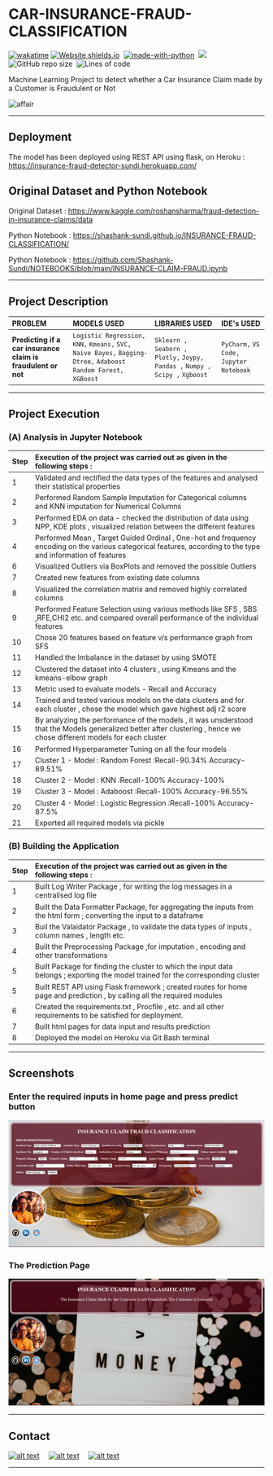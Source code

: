 # CAR-INSURANCE-FRAUD-CLASSIFICATION

[![wakatime](https://wakatime.com/badge/user/8f2e3b3a-321e-4119-b4f0-3a33c3752953/project/a7854631-977a-444a-bd66-1bdf27ccf8f1.svg)](https://wakatime.com/badge/user/8f2e3b3a-321e-4119-b4f0-3a33c3752953/project/a7854631-977a-444a-bd66-1bdf27ccf8f1)
[![Website shields.io](https://img.shields.io/website-up-down-green-red/http/shields.io.svg)](https://insurance-fraud-detector-sundi.herokuapp.com/)&nbsp;
[![made-with-python](https://img.shields.io/badge/Made%20with-Python-1f425f.svg)](https://www.python.org/)&nbsp;
<img src="https://img.shields.io/badge/Made%20with-Markdown-1f425f.svg">&nbsp;
![GitHub repo size](https://img.shields.io/github/repo-size/Shashank-Sundi/INSURANCE-FRAUD-CLASSIFICATION)&nbsp;
![Lines of code](https://img.shields.io/tokei/lines/github/Shashank-Sundi/INSURANCE-FRAUD-CLASSIFICATION?style=flat)

Machine Learning Project to detect whether a Car Insurance Claim made by a Customer is Fraudulent or Not

<img src="static\images\michael-jin-zI_R7sUQVF0-unsplash.jpg" style="width: 1000px;
    height: 500px; object-fit: cover;
    object-position: 20% 60%;" alt="affair" />
<hr>

## Deployment

The model has been deployed using REST API using flask, on Heroku :  https://insurance-fraud-detector-sundi.herokuapp.com/


## Original Dataset and Python Notebook

Original Dataset :  https://www.kaggle.com/roshansharma/fraud-detection-in-insurance-claims/data

Python Notebook : https://shashank-sundi.github.io/INSURANCE-FRAUD-CLASSIFICATION/

Python Notebook : https://github.com/Shashank-Sundi/NOTEBOOKS/blob/main/INSURANCE-CLAIM-FRAUD.ipynb

<hr>

## Project Description

| PROBLEM | MODELS USED  |LIBRARIES USED   |IDE's USED|
| :-------- | :------- | :------------------------- | :-------|
| **Predicting if a car insurance claim is fraudulent or not**| `Logistic Regression,`  `KNN,` `Kmeans,` `SVC,` `Naive Bayes,` `Bagging-Dtree,` `Adaboost` `Random Forest,` `XGBoost` | `Sklearn ,` ` Seaborn ,` `Plotly,` `Joypy,` `Pandas ,` `Numpy ,` `Scipy ,` `Xgboost `|`PyCharm,` `VS Code,` `Jupyter Notebook`|

<hr>

## Project Execution

### (A) **Analysis in Jupyter Notebook**

| **Step**|**Execution of the project was carried out as given in the following steps :** |
| :--------|:-------- | 
|1| Validated and rectified the data types of the features and analysed their statistical properties|
|2|Performed Random Sample Imputation for Categorical columns and KNN imputation for Numerical Columns
|3| Performed EDA on data - checked the distribution of data using NPP, KDE plots , visualized relation between the different features|
|4|Performed Mean , Target Guided Ordinal , One-hot and frequency encoding on the various categorical features, according to the type and information of features
|6|Visualized Outliers via BoxPlots and removed the possible Outliers
|7| Created new features from existing date columns
|8| Visualized the correlation matrix and removed highly correlated columns
|9| Performed Feature Selection using various methods like SFS , SBS ,RFE,CHI2 etc. and compared overall performance of the individual features
|10|Chose 20 features based on feature v/s performance graph from SFS
|11| Handled the Imbalance in the dataset by using SMOTE
|12|Clustered the dataset into 4 clusters , using Kmeans and the kmeans-elbow graph
|13| Metric used to evaluate models - Recall and Accuracy
|14| Trained and tested various models on the data clusters and for each cluster , chose the model which gave highest adj r2 score
|15|By analyzing the performance of the models , it was unsderstood that the Models generalized better after clustering , hence we chose different models for each cluster
|16|Performed Hyperparameter Tuning on all the four models
|17|Cluster 1 - Model : Random Forest :Recall-90.34% Accuracy-89.51%
|18|Cluster 2 - Model : KNN :Recall-100% Accuracy-100%
|19|Cluster 3 - Model : Adaboost :Recall-100% Accuracy-96.55%
|20|Cluster 4 - Model : Logistic Regression :Recall-100% Accuracy-87.5%
|21| Exported all required models via pickle


### (B) **Building the Application**

| **Step**|**Execution of the project was carried out as given in the following steps :** |
| :--------|:-------- | 
|1| Built Log Writer Package , for writing the log messages in a centralised log file
|2| Built the Data Formatter Package, for aggregating the inputs from the html form ; converting the input to a dataframe
|3| Buil the Valaidator Package , to validate the data types of inputs , column names , length etc.
|4| Built the Preprocessing Package ,for imputation , encoding and other transformations
|5| Built Package for finding the cluster to which the input data belongs ; exporting the model trained for the corresponding cluster
|5| Built REST API using Flask framework ; created routes for home page and prediction , by calling all the required modules 
|6| Created the requirements.txt , Procfile , etc. and all other requirements to be satisfied for deployment.
|7| Built html pages for data input and results prediction
|8| Deployed the model on Heroku via Git Bash terminal

<hr>

## Screenshots

### **Enter the required inputs in home page and press predict button**

<img src="static\images\home fraud.PNG" alt="FIFA" />

### **The Prediction Page**

<img src="static\images\result fraud.PNG" alt="FIFA" />

<hr>
  
## Contact

<a href="https://www.linkedin.com/in/shashank-sundi-4b78561b1"> ![alt text](https://img.shields.io/badge/linkedin-%230077B5.svg?style=for-the-badge&logo=linkedin&logoColor=white)</a>&emsp;
<a href="https://www.instagram.com/shashank_sundi13/">![alt text](https://img.shields.io/badge/Shashank_Sundi-%23E4405F.svg?style=for-the-badge&logo=Instagram&logoColor=white)</a>&emsp;
<a href="mailto:sundi.sn@gmail.com">![alt text](https://img.shields.io/badge/Gmail-D14836?style=for-the-badge&logo=gmail&logoColor=white)</a>

<hr>
